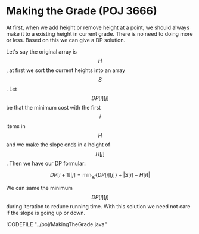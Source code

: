 # Making the Grade (POJ 3666)

At first, when we add height or remove height at a point, we should always make it to a existing
height in current grade. There is no need to doing more or less. Based on this we can give a DP solution.

Let's say the original array is $$H$$, at first we sort the current heights into an array $$S$$.
Let $$DP[i][j]$$ be that the minimum cost with the first $$i$$ items in $$H$$ and we make the slope
ends in a height of $$H[j]$$. Then we have our DP formular:

$$
DP[i + 1][j] = \min_{\forall j}\left\{DP[i][j]\right\} + |S[i] - H[i]|
$$

We can same the minimum $$DP[i][j]$$ during iteration to reduce running time. With this solution
we need not care if the slope is going up or down.

!CODEFILE "../poj/MakingTheGrade.java"
